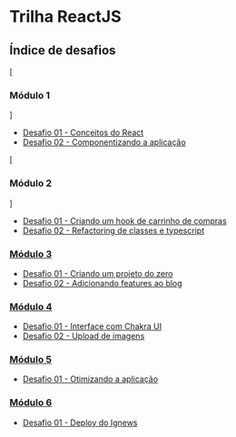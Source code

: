 <h1>Trilha ReactJS</h1>

## Índice de desafios

[<h3>Módulo 1</h3>]

- [Desafio 01 - Conceitos do React](https://github.com/marchetti2/desafios-ignite-reactjs/tree/master/modulo-1/desafio-01)
- [Desafio 02 - Componentizando a aplicação](https://github.com/marchetti2/desafios-ignite-reactjs/tree/master/modulo-1/desafio-02)

[<h3>Módulo 2</h3>]
- [Desafio 01 - Criando um hook de carrinho de compras](https://github.com/marchetti2/desafios-ignite-reactjs/tree/master/modulo-2/desafio-01)
- [Desafio 02 - Refactoring de classes e typescript](https://github.com/marchetti2/desafios-ignite-reactjs/tree/master/modulo-2/desafio-02)

[<h3>Módulo 3</h3>](https://github.com/marchetti2/desafios-ignite-reactjs/tree/master/modulo-3 "<h3>Módulo 3</h3>")

- [Desafio 01 - Criando um projeto do zero](https://github.com/marchetti2/desafios-ignite-reactjs/tree/master/modulo-3/desafio-01)
- [Desafio 02 - Adicionando features ao blog](https://github.com/marchetti2/desafios-ignite-reactjs/tree/master/modulo-3/desafio-02)

[<h3>Módulo 4</h3>](https://github.com/marchetti2/desafios-ignite-reactjs/tree/master/modulo-4 "<h3>Módulo 4</h3>")

- [Desafio 01 - Interface com Chakra UI](https://github.com/marchetti2/desafios-ignite-reactjs/tree/master/modulo-4/desafio-01)
- [Desafio 02 - Upload de imagens](https://github.com/marchetti2/desafios-ignite-reactjs/tree/master/modulo-4/desafio-02)

[<h3>Módulo 5</h3>](https://github.com/marchetti2/desafios-ignite-reactjs/tree/master/modulo-5 "<h3>Módulo 5</h3>")

- [Desafio 01 - Otimizando a aplicação](https://github.com/marchetti2/desafios-ignite-reactjs/tree/master/modulo-5/desafio-01)

[<h3>Módulo 6</h3>](https://github.com/marchetti2/desafios-ignite-reactjs/tree/master/modulo-6 "<h3>Módulo 6</h3>")

- [Desafio 01 - Deploy do Ignews](https://github.com/marchetti2/desafios-ignite-reactjs/tree/master/modulo-6/desafio-01)
